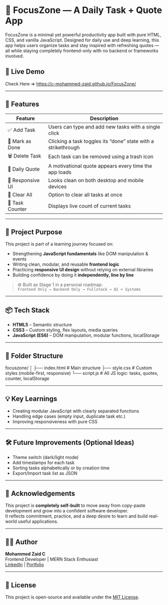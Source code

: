 # 🧠 FocusZone — A Daily Task + Quote App

FocusZone is a minimal yet powerful productivity app built with pure HTML, CSS, and vanilla JavaScript. Designed for daily use and deep learning, this app helps users organize tasks and stay inspired with refreshing quotes — all while staying completely frontend-only with no backend or frameworks involved.


## 🚀 Live Demo
Check Here =>  https://c-mohammed-zaid.github.io/FocusZone/

---

## 📌 Features

| Feature         | Description                                                   |
|-----------------|---------------------------------------------------------------|
| ✅ Add Task      | Users can type and add new tasks with a single click          |
| 📝 Mark as Done  | Clicking a task toggles its “done” state with a strikethrough |
| 🗑️ Delete Task    | Each task can be removed using a trash icon                  |
| 🔁 Daily Quote   | A motivational quote appears every time the app loads         |
| 📱 Responsive UI | Looks clean on both desktop and mobile devices                |
| 🧹 Clear All     | Option to clear all tasks at once                             |
| 🔢 Task Counter  | Displays live count of current tasks                          |

---

## 🧠 Project Purpose

This project is part of a learning journey focused on:
- Strengthening **JavaScript fundamentals** like DOM manipulation & events
- Writing clean, modular, and reusable **frontend logic**
- Practicing **responsive UI design** without relying on external libraries
- Building confidence by doing it **independently, line by line**

> ⚙️ Built as Stage 1 in a personal roadmap:  
> `Frontend Only → Backend Only → Fullstack → AI + Systems`

---

## 📦 Tech Stack

- **HTML5** – Semantic structure  
- **CSS3** – Custom styling, flex layouts, media queries  
- **JavaScript (ES6)** – DOM manipulation, modular functions, localStorage  

---

## 📁 Folder Structure

focuszone/
│
├── index.html # Main structure
├── style.css # Custom styles (mobile-first, responsive)
└── script.js # All JS logic: tasks, quotes, counter, localStorage

---


## 💡 Key Learnings

- Creating modular JavaScript with clearly separated functions
- Handling edge cases (empty input, duplicate task etc.)
- Improving responsiveness with pure CSS

---

## 🛠️ Future Improvements (Optional Ideas)

- Theme switch (dark/light mode)
- Add timestamps for each task
- Sorting tasks alphabetically or by creation time
- Export/Import task list as JSON

---

## 🙌 Acknowledgements

This project is **completely self-built** to move away from copy-paste development and grow into a confident software developer.  
It reflects commitment, practice, and a deep desire to learn and build real-world useful applications.

---

## 🧑‍💻 Author

**Mohammed Zaid C**  
Frontend Developer | MERN Stack Enthusiast  
[LinkedIn](https://www.linkedin.com/in/mohammedzaidc) | [Portfolio](#)

---

## 📜 License

This project is open-source and available under the [MIT License](LICENSE).

